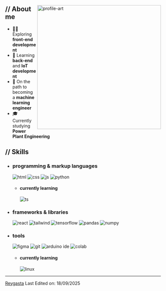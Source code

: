 <p align="center"><!-- Optional banner goes here--> </p>
<div>
<img align="right" width="400" alt="profile-art" src="https://i.pinimg.com/originals/1f/0b/1a/1f0b1a5ddf8e8f4f5b7fdd6c1b2b6c7d.jpg">

<h2> // About me </h2>
<ul>
<li>👨‍💻 Exploring <strong>front-end development</strong></li>
<li>🔧 Learning <strong>back-end</strong> and <strong>IoT development</strong></li>
<li>🧠 On the path to becoming a <strong>machine learning engineer</strong></li>
<li>🎓 Currently studying <strong>Power Plant Engineering</strong></li>
</ul>

<h2> // Skills </h2>
<ul>
<li>
<h3> programming &amp; markup languages </h3>
<img src="https://img.shields.io/badge/HTML5-E34F26?style=for-the-badge&amp;logo=html5&amp;logoColor=white" alt="html">
<img src="https://img.shields.io/badge/CSS3-1572B6?style=for-the-badge&amp;logo=css3&amp;logoColor=white" alt="css">
<img src="https://img.shields.io/badge/JavaScript-111111?style=for-the-badge&amp;logo=javascript&amp;logoColor=F7DF1E" alt="js">
<img src="https://img.shields.io/badge/Python-14354C?style=for-the-badge&amp;logo=python&amp;logoColor=white" alt="python">
<ul>
<li>
<h4> currently learning </h4>
<img src="https://img.shields.io/badge/TypeScript-007ACC?style=for-the-badge&amp;logo=typescript&amp;logoColor=white" alt="ts">
</li>
</ul>
</li>

<li>
<h3> frameworks &amp; libraries </h3>
<img src="https://img.shields.io/badge/React-20232a.svg?style=for-the-badge&amp;logo=react&amp;logoColor=61DAFB" alt="react">
<img src="https://img.shields.io/badge/Tailwind_CSS-38B2AC?style=for-the-badge&amp;logo=tailwind-css&amp;logoColor=white" alt="tailwind">
<img src="https://img.shields.io/badge/TensorFlow-FF6F00?style=for-the-badge&amp;logo=tensorflow&amp;logoColor=white" alt="tensorflow">
<img src="https://img.shields.io/badge/Pandas-150458?style=for-the-badge&amp;logo=pandas&amp;logoColor=white" alt="pandas">
<img src="https://img.shields.io/badge/NumPy-013243?style=for-the-badge&amp;logo=numpy&amp;logoColor=white" alt="numpy">
</li>

<li>
<h3> tools </h3>
<img src="https://img.shields.io/badge/Figma-F24E1E?style=for-the-badge&amp;logo=figma&amp;logoColor=white" alt="figma">
<img src="https://img.shields.io/badge/Git-F05033?style=for-the-badge&amp;logo=git&amp;logoColor=white" alt="git">
<img src="https://img.shields.io/badge/Arduino_IDE-00979D?style=for-the-badge&amp;logo=arduino&amp;logoColor=white" alt="arduino ide">
<img src="https://img.shields.io/badge/Google_Colab-F9AB00?style=for-the-badge&amp;logo=googlecolab&amp;logoColor=white" alt="colab">
<ul>
<li>
<h4> currently learning </h4>
<img src="https://img.shields.io/badge/Linux-FCC624?style=for-the-badge&amp;logo=linux&amp;logoColor=black" alt="linux">
</li>
</ul>
</li>
</ul>

<hr>
<p><a href="https://github.com/Reygasta">Reygasta</a>
Last Edited on: 18/09/2025</p></div>
